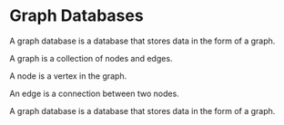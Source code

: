 # Graph Databases

A graph database is a database that stores data in the form of a graph.

A graph is a collection of nodes and edges.

A node is a vertex in the graph.

An edge is a connection between two nodes.

A graph database is a database that stores data in the form of a graph.

